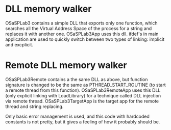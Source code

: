 # DLL memory walker

OSaSPLab3 contains a simple DLL that exports only one function, which searches all the Virtual Address Space of the process for a string and replaces it with another one. OSaSPLab3App uses this dll. ifdef's in main application are used to quickly switch between two types of linking: implicit and excplicit.

# Remote DLL memory walker
OSaSPLab3Remote contains a the same DLL as above, but function signature is changed to be the same as PTHREAD_START_ROUTINE (to start a remote thread from this function). OSaSPLab3RemoteApp uses this DLL (only explicit linking with LoadLibrary) for a technique called DLL injection via remote thread. OSaSPLab3TargetApp is the target app for the remote thread and string replacing.

Only basic error management is used, and this code with hardcoded constants is not pretty, but it gives a feeling of how it probably should be.
